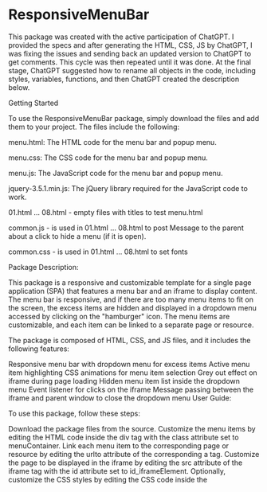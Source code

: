 # ResponsiveMenuBar

This package was created with the active participation of ChatGPT. I provided the specs and after generating the HTML, CSS, JS by ChatGPT, I was fixing the issues and sending back an updated version to ChatGPT to get comments. This cycle was then repeated until it was done. At the final stage, ChatGPT suggested how to rename all objects in the code, including styles, variables, functions, and then ChatGPT created the description below. 


Getting Started


To use the ResponsiveMenuBar package, simply download the files and add them to your project. The files include the following:

menu.html: The HTML code for the menu bar and popup menu.

menu.css: The CSS code for the menu bar and popup menu.

menu.js: The JavaScript code for the menu bar and popup menu.

jquery-3.5.1.min.js: The jQuery library required for the JavaScript code to work.

01.html ... 08.html  - empty files with titles to test menu.html

common.js - is used in 01.html ... 08.html to post Message to the parent about a click to hide a menu (if it is open).

common.css - is used in 01.html ... 08.html to set fonts




Package Description:

This package is a responsive and customizable template for a single page application (SPA) that features a menu bar and an iframe to display content. The menu bar is responsive, and if there are too many menu items to fit on the screen, the excess items are hidden and displayed in a dropdown menu accessed by clicking on the "hamburger" icon. The menu items are customizable, and each item can be linked to a separate page or resource.

The package is composed of HTML, CSS, and JS files, and it includes the following features:

Responsive menu bar with dropdown menu for excess items
Active menu item highlighting
CSS animations for menu item selection
Grey out effect on iframe during page loading
Hidden menu item list inside the dropdown menu
Event listener for clicks on the iframe
Message passing between the iframe and parent window to close the dropdown menu
User Guide:

To use this package, follow these steps:

Download the package files from the source.
Customize the menu items by editing the HTML code inside the div tag with the class attribute set to menuContainer.
Link each menu item to the corresponding page or resource by editing the urlto attribute of the corresponding a tag.
Customize the page to be displayed in the iframe by editing the src attribute of the iframe tag with the id attribute set to id_iframeElement.
Optionally, customize the CSS styles by editing the CSS code inside the <style> tag in the head of the HTML file.
Optionally, customize the JS functions by editing the JS code in the corresponding .js files.
Host the HTML file and the associated files on a web server or locally on a computer, and access the HTML file in a web browser.
To add new menu items, follow these steps:

Add a new a tag inside the div tag with the class attribute set to menuContainer.
Set the href attribute of the new a tag to # to prevent the browser from navigating to a new page.
Set the urlto attribute of the new a tag to the URL or resource to be linked to the new menu item.
Set the text content of the new a tag to the label to be displayed for the new menu item.
Optionally, customize the CSS styles of the new menu item by editing the CSS code inside the <style> tag in the head of the HTML file.
To remove menu items, simply delete the corresponding a tag from the div tag with the class attribute set to menuContainer.

To customize the styles, edit the CSS code inside the <style> tag in the head of the HTML file. You can change the font family, font size, background color, and other visual aspects of the menu bar and the iframe.

To customize the JS functions, edit the JS code in the corresponding .js files. You can add new functionality, modify existing functionality, or remove functionality as needed.

Overall, this package provides a flexible and customizable template for a single page application with a menu bar and an iframe to display content. It can be easily customized to fit different use cases and requirements.


Customization.

The ResponsiveMenuBar package is highly customizable. You can change the colors, fonts, and other styles in the CSS code to match your website's design. You can also add or remove links from the menu bar by editing the HTML code.

If you want to modify the JavaScript code, make sure to have a good understanding of JavaScript before doing so. The code is heavily commented, but it can be complex for beginners.


Contributing.

If you find any issues or have suggestions for improvement, feel free to create an issue or pull request on GitHub. Contributions are always welcome!


License. 

The ResponsiveMenuBar package is released under the MIT License. Feel free to use it in your projects, commercial or non-commercial. Attribution is not required, but appreciated.

